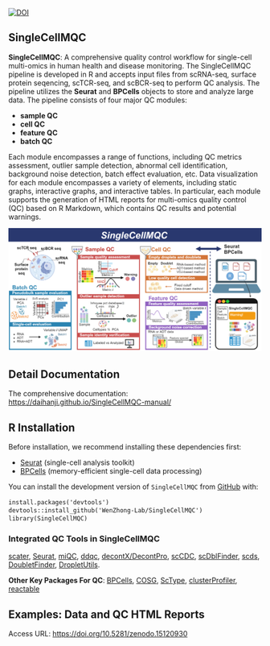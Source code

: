 [![DOI](https://zenodo.org/badge/957102221.svg)](https://doi.org/10.5281/zenodo.15121096)

## SingleCellMQC

**SingleCellMQC**: A comprehensive quality control workflow for single-cell multi-omics in human health and disease monitoring. The SingleCellMQC pipeline is developed in R and accepts input files from scRNA-seq, surface protein seqencing, scTCR-seq, and scBCR-seq to perform QC analysis. The pipeline utilizes the **Seurat** and **BPCells** objects to store and analyze large data. The pipeline consists of four major QC modules:

-   **sample QC**
-   **cell QC**
-   **feature QC**
-   **batch QC**

Each module encompasses a range of functions, including QC metrics assessment, outlier sample detection, abnormal cell identification, background noise detection, batch effect evaluation, etc. Data visualization for each module encompasses a variety of elements, including static graphs, interactive graphs, and interactive tables. In particular, each module supports the generation of HTML reports for multi-omics quality control (QC) based on R Markdown, which contains QC results and potential warnings.

![](https://github.com/DaihanJi/SingleCellMQC-manual/raw/main/figure/SingleCellMQC.png)

## Detail Documentation

The comprehensive documentation: <https://daihanji.github.io/SingleCellMQC-manual/>

## R Installation

Before installation, we recommend installing these dependencies first:

-   [Seurat](https://github.com/satijalab/seurat) (single-cell analysis toolkit)
-   [BPCells](https://github.com/bnprks/BPCells) (memory-efficient single-cell data processing)

You can install the development version of `SingleCellMQC` from [GitHub](https://github.com/DaihanJi/SingleCellMQC) with:

```         
install.packages('devtools')
devtools::install_github('WenZhong-Lab/SingleCellMQC')
library(SingleCellMQC)
```

### Integrated QC Tools in SingleCellMQC

[scater](https://bioconductor.org/packages/release/bioc/html/scater.html), [Seurat](https://satijalab.org/seurat/), [miQC](https://github.com/greenelab/miQC), [ddqc](https://github.com/ayshwaryas/ddqc), [decontX/DecontPro](https://github.com/campbio/decontX), [scCDC](https://github.com/ZJU-UoE-CCW-LAB/scCDC), [scDblFinder](https://github.com/plger/scDblFinder), [scds](https://github.com/kostkalab/scds), [DoubletFinder](https://github.com/chris-mcginnis-ucsf/DoubletFinder), [DropletUtils](https://github.com/MarioniLab/DropletUtils).

**Other Key Packages For QC**: [BPCells](https://github.com/bnprks/BPCells), [COSG](https://github.com/genecell/COSGR), [ScType](https://github.com/IanevskiAleksandr/sc-type#readme), [clusterProfiler](https://github.com/YuLab-SMU/clusterProfiler), [reactable](https://glin.github.io/reactable/index.html)

## Examples: Data and QC HTML Reports

Access URL: https://doi.org/10.5281/zenodo.15120930

